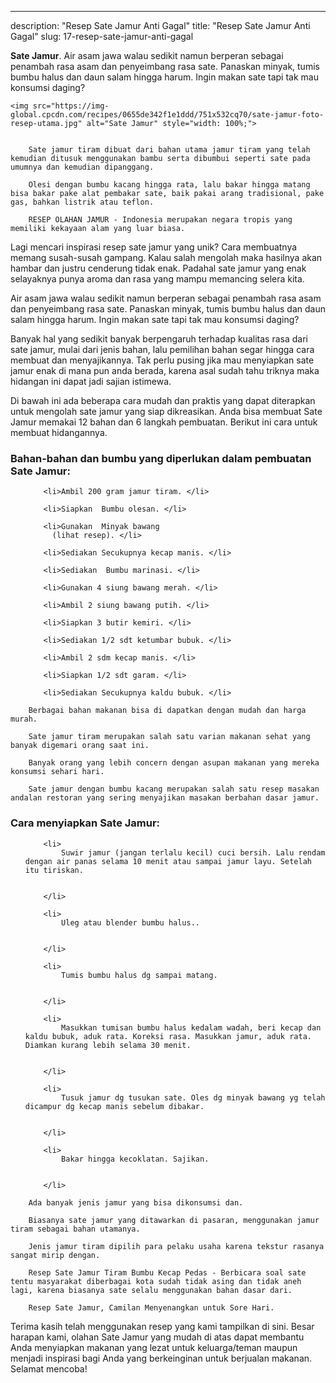 ---
description: "Resep Sate Jamur Anti Gagal"
title: "Resep Sate Jamur Anti Gagal"
slug: 17-resep-sate-jamur-anti-gagal

<p>
	<strong>Sate Jamur</strong>. 
	Air asam jawa walau sedikit namun berperan sebagai penambah rasa asam dan penyeimbang rasa sate. Panaskan minyak, tumis bumbu halus dan daun salam hingga harum. Ingin makan sate tapi tak mau konsumsi daging?
</p>
<p>
	
	<img src="https://img-global.cpcdn.com/recipes/0655de342f1e1ddd/751x532cq70/sate-jamur-foto-resep-utama.jpg" alt="Sate Jamur" style="width: 100%;">
	
	
		Sate jamur tiram dibuat dari bahan utama jamur tiram yang telah kemudian ditusuk menggunakan bambu serta dibumbui seperti sate pada umumnya dan kemudian dipanggang.
	
		Olesi dengan bumbu kacang hingga rata, lalu bakar hingga matang bisa bakar pake alat pembakar sate, baik pakai arang tradisional, pake gas, bahkan listrik atau teflon.
	
		RESEP OLAHAN JAMUR - Indonesia merupakan negara tropis yang memiliki kekayaan alam yang luar biasa.
	
</p>

<p>
	Lagi mencari inspirasi resep sate jamur yang unik? Cara membuatnya memang susah-susah gampang. Kalau salah mengolah maka hasilnya akan hambar dan justru cenderung tidak enak. Padahal sate jamur yang enak selayaknya punya aroma dan rasa yang mampu memancing selera kita.
</p>

<p>
	Air asam jawa walau sedikit namun berperan sebagai penambah rasa asam dan penyeimbang rasa sate. Panaskan minyak, tumis bumbu halus dan daun salam hingga harum. Ingin makan sate tapi tak mau konsumsi daging?
</p>

<p>
	Banyak hal yang sedikit banyak berpengaruh terhadap kualitas rasa dari sate jamur, mulai dari jenis bahan, lalu pemilihan bahan segar hingga cara membuat dan menyajikannya. Tak perlu pusing jika mau menyiapkan sate jamur enak di mana pun anda berada, karena asal sudah tahu triknya maka hidangan ini dapat jadi sajian istimewa.
</p>


<p>
	Di bawah ini ada beberapa cara mudah dan praktis yang dapat diterapkan untuk mengolah sate jamur yang siap dikreasikan. Anda bisa membuat Sate Jamur memakai 12 bahan dan 6 langkah pembuatan. Berikut ini cara untuk membuat hidangannya.
</p> 

<h3>Bahan-bahan dan bumbu yang diperlukan dalam pembuatan Sate Jamur:</h3>

<ol>
	
		<li>Ambil 200 gram jamur tiram. </li>
	
		<li>Siapkan  Bumbu olesan. </li>
	
		<li>Gunakan  Minyak bawang
          (lihat resep). </li>
	
		<li>Sediakan Secukupnya kecap manis. </li>
	
		<li>Sediakan  Bumbu marinasi. </li>
	
		<li>Gunakan 4 siung bawang merah. </li>
	
		<li>Ambil 2 siung bawang putih. </li>
	
		<li>Siapkan 3 butir kemiri. </li>
	
		<li>Sediakan 1/2 sdt ketumbar bubuk. </li>
	
		<li>Ambil 2 sdm kecap manis. </li>
	
		<li>Siapkan 1/2 sdt garam. </li>
	
		<li>Sediakan Secukupnya kaldu bubuk. </li>
	
</ol>
<p>
	
		Berbagai bahan makanan bisa di dapatkan dengan mudah dan harga murah.
	
		Sate jamur tiram merupakan salah satu varian makanan sehat yang banyak digemari orang saat ini.
	
		Banyak orang yang lebih concern dengan asupan makanan yang mereka konsumsi sehari hari.
	
		Sate jamur dengan bumbu kacang merupakan salah satu resep masakan andalan restoran yang sering menyajikan masakan berbahan dasar jamur.
	
</p>


<h3>Cara menyiapkan Sate Jamur:</h3>

<ol>
	
		<li>
			Suwir jamur (jangan terlalu kecil) cuci bersih. Lalu rendam dengan air panas selama 10 menit atau sampai jamur layu. Setelah itu tiriskan.
			
			
		</li>
	
		<li>
			Uleg atau blender bumbu halus..
			
			
		</li>
	
		<li>
			Tumis bumbu halus dg sampai matang.
			
			
		</li>
	
		<li>
			Masukkan tumisan bumbu halus kedalam wadah, beri kecap dan kaldu bubuk, aduk rata. Koreksi rasa. Masukkan jamur, aduk rata. Diamkan kurang lebih selama 30 menit.
			
			
		</li>
	
		<li>
			Tusuk jamur dg tusukan sate. Oles dg minyak bawang yg telah dicampur dg kecap manis sebelum dibakar.
			
			
		</li>
	
		<li>
			Bakar hingga kecoklatan. Sajikan.
			
			
		</li>
	
</ol>

<p>
	
		Ada banyak jenis jamur yang bisa dikonsumsi dan.
	
		Biasanya sate jamur yang ditawarkan di pasaran, menggunakan jamur tiram sebagai bahan utamanya.
	
		Jenis jamur tiram dipilih para pelaku usaha karena tekstur rasanya sangat mirip dengan.
	
		Resep Sate Jamur Tiram Bumbu Kecap Pedas - Berbicara soal sate tentu masyarakat diberbagai kota sudah tidak asing dan tidak aneh lagi, karena biasanya sate selalu menggunakan bahan dasar dari.
	
		Resep Sate Jamur, Camilan Menyenangkan untuk Sore Hari.
	
</p>

<p>
	Terima kasih telah menggunakan resep yang kami tampilkan di sini. Besar harapan kami, olahan Sate Jamur yang mudah di atas dapat membantu Anda menyiapkan makanan yang lezat untuk keluarga/teman maupun menjadi inspirasi bagi Anda yang berkeinginan untuk berjualan makanan. Selamat mencoba!
</p>
